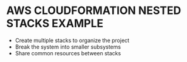 # AWS CLOUDFORMATION NESTED STACKS EXAMPLE

- Create multiple stacks to organize the project
- Break the system into smaller subsystems
- Share common resources between stacks
